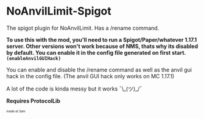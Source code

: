 # NoAnvilLimit-Spigot
The spigot plugin for NoAnvilLimit. Has a /rename command.<br>

<b>To use this with the mod, you'll need to run a Spigot/Paper/whatever 1.17.1 server. Other versions won't work because of NMS, thats why its disabled by default. You can enable it in the config file generated on first start. `(enableAnvilGUIHack)`</b>

You can enable and disable the /rename command as well as the anvil gui hack in the config file. (The anvil GUI hack only works on MC 1.17.1)

A lot of the code is kinda messy but it works ¯\\\_(ツ)\_/¯

**Requires ProtocolLib**

<sub><sub><sub>made at 3am</sub></sub></sub>

